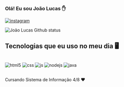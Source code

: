 ### Olá! Eu sou João Lucas ✋

[![instagram](https://img.shields.io/badge/Instagram-E4405F?style=for-the-badge&logo=instagram&logoColor=white)](https://instagram.com/_joaolucasrf)

![João Lucas Github status](https://github-readme-stats.vercel.app/api?username=JLucasFeitosa&show_icons=true&theme=dracula)

## Tecnologias que eu uso no meu dia 🖥️

<div style="display: inline_block"><br/>
    <img algn="center" alt="html5" src="https://img.shields.io/badge/HTML5-E34F26?style=for-the-badge&logo=html5&logoColor=white" />
    <img algn="center" alt="css" src="https://img.shields.io/badge/CSS3-1572B6?style=for-the-badge&logo=css3&logoColor=white" />
    <img algn="center" alt="js" src="https://img.shields.io/badge/JavaScript-F7DF1E?style=for-the-badge&logo=javascript&logoColor=black" />
    <img algn="center" alt="nodejs" src="https://img.shields.io/badge/Node.js-43853D?style=for-the-badge&logo=node.js&logoColor=white" />
    <img algn="center" alt="java" src="https://img.shields.io/badge/Java-ED8B00?style=for-the-badge&logo=openjdk&logoColor=white">
</div></br>

Cursando Sistema de Informação 4/8 ❤️
